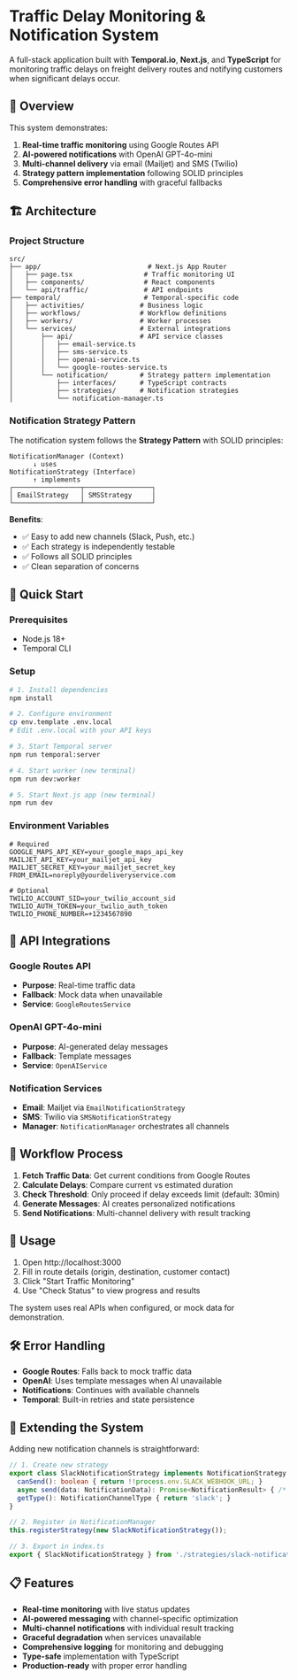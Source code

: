 # Traffic Delay Monitoring & Notification System

A full-stack application built with **Temporal.io**, **Next.js**, and **TypeScript** for monitoring traffic delays on freight delivery routes and notifying customers when significant delays occur.

## 🎯 Overview

This system demonstrates:
1. **Real-time traffic monitoring** using Google Routes API
2. **AI-powered notifications** with OpenAI GPT-4o-mini
3. **Multi-channel delivery** via email (Mailjet) and SMS (Twilio)
4. **Strategy pattern implementation** following SOLID principles
5. **Comprehensive error handling** with graceful fallbacks

## 🏗️ Architecture

### Project Structure
```
src/
├── app/                           # Next.js App Router
│   ├── page.tsx                  # Traffic monitoring UI
│   ├── components/               # React components
│   └── api/traffic/              # API endpoints
├── temporal/                     # Temporal-specific code
│   ├── activities/              # Business logic
│   ├── workflows/               # Workflow definitions
│   ├── workers/                 # Worker processes
│   └── services/                # External integrations
│       ├── api/                 # API service classes
│       │   ├── email-service.ts
│       │   ├── sms-service.ts
│       │   ├── openai-service.ts
│       │   └── google-routes-service.ts
│       └── notification/        # Strategy pattern implementation
│           ├── interfaces/      # TypeScript contracts
│           ├── strategies/      # Notification strategies
│           └── notification-manager.ts
```

### Notification Strategy Pattern
The notification system follows the **Strategy Pattern** with SOLID principles:

```
NotificationManager (Context)
      ↓ uses
NotificationStrategy (Interface)
      ↑ implements
┌─────────────────┬─────────────────┐
│ EmailStrategy   │ SMSStrategy     │
└─────────────────┴─────────────────┘
```

**Benefits**:
- ✅ Easy to add new channels (Slack, Push, etc.)
- ✅ Each strategy is independently testable
- ✅ Follows all SOLID principles
- ✅ Clean separation of concerns

## 🚀 Quick Start

### Prerequisites
- Node.js 18+
- Temporal CLI

### Setup
```bash
# 1. Install dependencies
npm install

# 2. Configure environment
cp env.template .env.local
# Edit .env.local with your API keys

# 3. Start Temporal server
npm run temporal:server

# 4. Start worker (new terminal)
npm run dev:worker

# 5. Start Next.js app (new terminal)
npm run dev
```

### Environment Variables
```env
# Required
GOOGLE_MAPS_API_KEY=your_google_maps_api_key
MAILJET_API_KEY=your_mailjet_api_key
MAILJET_SECRET_KEY=your_mailjet_secret_key
FROM_EMAIL=noreply@yourdeliveryservice.com

# Optional
TWILIO_ACCOUNT_SID=your_twilio_account_sid
TWILIO_AUTH_TOKEN=your_twilio_auth_token
TWILIO_PHONE_NUMBER=+1234567890
```

## 🔧 API Integrations

### Google Routes API
- **Purpose**: Real-time traffic data
- **Fallback**: Mock data when unavailable
- **Service**: `GoogleRoutesService`

### OpenAI GPT-4o-mini
- **Purpose**: AI-generated delay messages
- **Fallback**: Template messages
- **Service**: `OpenAIService`

### Notification Services
- **Email**: Mailjet via `EmailNotificationStrategy`
- **SMS**: Twilio via `SMSNotificationStrategy`
- **Manager**: `NotificationManager` orchestrates all channels

## 🎯 Workflow Process

1. **Fetch Traffic Data**: Get current conditions from Google Routes
2. **Calculate Delays**: Compare current vs estimated duration
3. **Check Threshold**: Only proceed if delay exceeds limit (default: 30min)
4. **Generate Messages**: AI creates personalized notifications
5. **Send Notifications**: Multi-channel delivery with result tracking

## 📖 Usage

1. Open http://localhost:3000
2. Fill in route details (origin, destination, customer contact)
3. Click "Start Traffic Monitoring"
4. Use "Check Status" to view progress and results

The system uses real APIs when configured, or mock data for demonstration.

## 🛠️ Error Handling

- **Google Routes**: Falls back to mock traffic data
- **OpenAI**: Uses template messages when AI unavailable
- **Notifications**: Continues with available channels
- **Temporal**: Built-in retries and state persistence

## 🧪 Extending the System

Adding new notification channels is straightforward:

```typescript
// 1. Create new strategy
export class SlackNotificationStrategy implements NotificationStrategy {
  canSend(): boolean { return !!process.env.SLACK_WEBHOOK_URL; }
  async send(data: NotificationData): Promise<NotificationResult> { /* ... */ }
  getType(): NotificationChannelType { return 'slack'; }
}

// 2. Register in NotificationManager
this.registerStrategy(new SlackNotificationStrategy());

// 3. Export in index.ts
export { SlackNotificationStrategy } from './strategies/slack-notification.strategy';
```

## 📋 Features

- **Real-time monitoring** with live status updates
- **AI-powered messaging** with channel-specific optimization
- **Multi-channel notifications** with individual result tracking
- **Graceful degradation** when services unavailable
- **Comprehensive logging** for monitoring and debugging
- **Type-safe** implementation with TypeScript
- **Production-ready** with proper error handling
